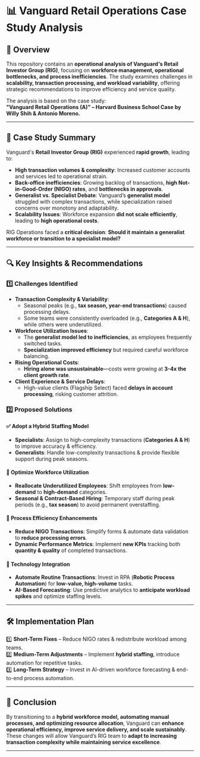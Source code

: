 # 📊 Vanguard Retail Operations Case Study Analysis  

## 📌 Overview  
This repository contains an **operational analysis of Vanguard's Retail Investor Group (RIG)**, focusing on **workforce management, operational bottlenecks, and process inefficiencies**. The study examines challenges in **scalability, transaction processing, and workload variability**, offering strategic recommendations to improve efficiency and service quality.  

The analysis is based on the case study:  
**"Vanguard Retail Operations (A)" – Harvard Business School Case by Willy Shih & Antonio Moreno.**  

---

## 🎯 Case Study Summary  
Vanguard's **Retail Investor Group (RIG)** experienced **rapid growth**, leading to:  
- **High transaction volumes & complexity**: Increased customer accounts and services led to operational strain.  
- **Back-office inefficiencies**: Growing backlog of transactions, **high Not-in-Good-Order (NIGO) rates**, and **bottlenecks in approvals**.  
- **Generalist vs. Specialist Debate**: Vanguard’s **generalist model** struggled with complex transactions, while specialization raised concerns over monotony and adaptability.  
- **Scalability Issues**: Workforce expansion **did not scale efficiently**, leading to **high operational costs**.  

RIG Operations faced a **critical decision**: **Should it maintain a generalist workforce or transition to a specialist model?**  

---

## 🔍 Key Insights & Recommendations  

### **1️⃣ Challenges Identified**  
- **Transaction Complexity & Variability**:  
  - Seasonal peaks (e.g., **tax season, year-end transactions**) caused processing delays.  
  - Some teams were consistently overloaded (e.g., **Categories A & H**), while others were underutilized.  
- **Workforce Utilization Issues**:  
  - The **generalist model led to inefficiencies**, as employees frequently switched tasks.  
  - **Specialization improved efficiency** but required careful workforce balancing.  
- **Rising Operational Costs**:  
  - **Hiring alone was unsustainable**—costs were growing at **3-4x the client growth rate**.  
- **Client Experience & Service Delays**:  
  - High-value clients (Flagship Select) faced **delays in account processing**, risking customer attrition.  

### **2️⃣ Proposed Solutions**  

#### ✅ **Adopt a Hybrid Staffing Model**  
- **Specialists**: Assign to high-complexity transactions (**Categories A & H**) to improve accuracy & efficiency.  
- **Generalists**: Handle low-complexity transactions & provide flexible support during peak seasons.  

#### 🚀 **Optimize Workforce Utilization**  
- **Reallocate Underutilized Employees**: Shift employees from **low-demand** to **high-demand** categories.  
- **Seasonal & Contract-Based Hiring**: Temporary staff during peak periods (e.g., **tax season**) to avoid permanent overstaffing.  

#### 🔄 **Process Efficiency Enhancements**  
- **Reduce NIGO Transactions**: Simplify forms & automate data validation to **reduce processing errors**.  
- **Dynamic Performance Metrics**: Implement **new KPIs** tracking both **quantity & quality** of completed transactions.  

#### 🤖 **Technology Integration**  
- **Automate Routine Transactions**: Invest in RPA (**Robotic Process Automation**) for **low-value, high-volume** tasks.  
- **AI-Based Forecasting**: Use predictive analytics to **anticipate workload spikes** and optimize staffing levels.  

---

## 🛠️ Implementation Plan  

1️⃣ **Short-Term Fixes** – Reduce NIGO rates & redistribute workload among teams.  
2️⃣ **Medium-Term Adjustments** – Implement **hybrid staffing**, introduce automation for repetitive tasks.  
3️⃣ **Long-Term Strategy** – Invest in AI-driven workforce forecasting & end-to-end process automation.  

---

## 📌 Conclusion  
By transitioning to a **hybrid workforce model, automating manual processes, and optimizing resource allocation**, Vanguard can **enhance operational efficiency, improve service delivery, and scale sustainably**. These changes will allow Vanguard’s RIG team to **adapt to increasing transaction complexity while maintaining service excellence**.  

---
